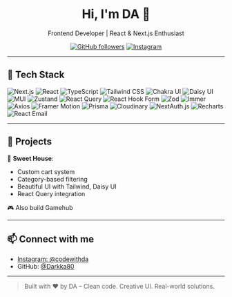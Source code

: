 <h1 align="center">Hi, I'm DA 👋</h1>
<p align="center">
  Frontend Developer | React & Next.js Enthusiast  
</p>

<p align="center">
  <a href="https://github.com/Darkka80"><img src="https://img.shields.io/github/followers/Darkka80?style=social" alt="GitHub followers"></a>
  <a href="https://instagram.com/code_withda"><img src="https://img.shields.io/badge/-Instagram-E4405F?style=flat&logo=instagram&logoColor=white" alt="Instagram"></a>
</p>

---

## 🚀 Tech Stack

![Next.js](https://img.shields.io/badge/-Next.js-000000?style=flat&logo=nextdotjs&logoColor=white)
![React](https://img.shields.io/badge/-React-61DAFB?style=flat&logo=react&logoColor=white)
![TypeScript](https://img.shields.io/badge/-TypeScript-3178C6?style=flat&logo=typescript&logoColor=white)
![Tailwind CSS](https://img.shields.io/badge/-TailwindCSS-38B2AC?style=flat&logo=tailwind-css&logoColor=white)
![Chakra UI](https://img.shields.io/badge/-Chakra_UI-319795?style=flat&logo=chakraui&logoColor=white)
![Daisy UI](https://img.shields.io/badge/-Daisy_UI-F6AD55?style=flat&logo=daisyui&logoColor=white)
![MUI](https://img.shields.io/badge/-MUI-007FFF?style=flat&logo=mui&logoColor=white)
![Zustand](https://img.shields.io/badge/-Zustand-000000?style=flat&logo=react&logoColor=white)
![React Query](https://img.shields.io/badge/-React_Query-FF4154?style=flat&logo=react-query&logoColor=white)
![React Hook Form](https://img.shields.io/badge/-React_Hook_Form-EC5990?style=flat&logo=reacthookform&logoColor=white)
![Zod](https://img.shields.io/badge/-Zod-0B0B0B?style=flat&logo=zod&logoColor=white)
![Immer](https://img.shields.io/badge/-Immer-00A8E8?style=flat)
![Axios](https://img.shields.io/badge/-Axios-5A29E4?style=flat)
![Framer Motion](https://img.shields.io/badge/-Framer_Motion-E10098?style=flat&logo=framer)
![Prisma](https://img.shields.io/badge/-Prisma-2D3748?style=flat&logo=prisma&logoColor=white)
![Cloudinary](https://img.shields.io/badge/-Cloudinary-3448C5?style=flat&logo=cloudinary&logoColor=white)
![NextAuth.js](https://img.shields.io/badge/-NextAuth.js-3C3C3C?style=flat&logo=next.js&logoColor=white)
![Recharts](https://img.shields.io/badge/-Recharts-FF4500?style=flat)
![React Email](https://img.shields.io/badge/-React_Email-0A66C2?style=flat)

---

## 📂 Projects

🧁 **Sweet House**:
- Custom cart system
- Category-based filtering
- Beautiful UI with Tailwind, Daisy UI
- React Query integration

🎮 Also build Gamehub

---

## 📫 Connect with me

- [Instagram: @codewithda](https://instagram.com/code_withda)
- GitHub: [@Darkka80](https://github.com/Darkka80)

---

> Built with ❤️ by DA – Clean code. Creative UI. Real-world solutions.
